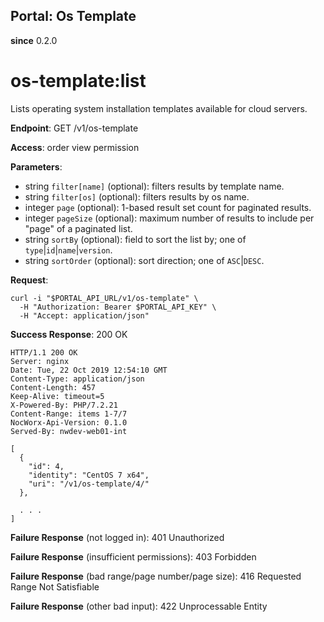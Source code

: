 Portal: Os Template
-------------------

**since** 0.2.0

os-template:list
================

Lists operating system installation templates available for cloud servers.

**Endpoint**:  GET /v1/os-template

**Access**: order view permission

**Parameters**:
- string `filter[name]` (optional): filters results by template name.
- string `filter[os]` (optional): filters results by os name.
- integer `page` (optional): 1-based result set count for paginated results.
- integer `pageSize` (optional): maximum number of results to include per "page" of a paginated list.
- string `sortBy` (optional): field to sort the list by; one of `type`|`id`|`name`|`version`.
- string `sortOrder` (optional): sort direction; one of `ASC`|`DESC`.

**Request**:
```
curl -i "$PORTAL_API_URL/v1/os-template" \
  -H "Authorization: Bearer $PORTAL_API_KEY" \
  -H "Accept: application/json"
```

**Success Response**: 200 OK
```
HTTP/1.1 200 OK
Server: nginx
Date: Tue, 22 Oct 2019 12:54:10 GMT
Content-Type: application/json
Content-Length: 457
Keep-Alive: timeout=5
X-Powered-By: PHP/7.2.21
Content-Range: items 1-7/7
NocWorx-Api-Version: 0.1.0
Served-By: nwdev-web01-int

[
  {
    "id": 4,
    "identity": "CentOS 7 x64",
    "uri": "/v1/os-template/4/"
  },

  . . .
]
```

**Failure Response** (not logged in): 401 Unauthorized

**Failure Response** (insufficient permissions): 403 Forbidden

**Failure Response** (bad range/page number/page size): 416 Requested Range Not Satisfiable

**Failure Response** (other bad input): 422 Unprocessable Entity
